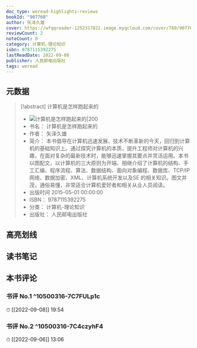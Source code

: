 ```yaml
---
doc_type: weread-highlights-reviews
bookId: "907760"
author: 矢泽久雄
cover: https://wfqqreader-1252317822.image.myqcloud.com/cover/760/907760/t7_907760.jpg
reviewCount: 2
noteCount: 0
category: 计算机-理论知识
isbn: 9787115392275
lastReadDate: 2022-09-08
publisher: 人民邮电出版社
tags: weread
---
```


## 元数据

> [!abstract] 计算机是怎样跑起来的
> - ![ 计算机是怎样跑起来的|200](https://wfqqreader-1252317822.image.myqcloud.com/cover/760/907760/t7_907760.jpg)
> - 书名： 计算机是怎样跑起来的
> - 作者： 矢泽久雄
> - 简介： 本书倡导在计算机迅速发展、技术不断革新的今天，回归到计算机的基础知识上。通过探究计算机的本质，提升工程师对计算机的兴趣，在面对复杂的最新技术时，能够迅速掌握其要点并灵活运用。本书以图配文，以计算机的三大原则为开端、相继介绍了计算机的结构、手工汇编、程序流程、算法、数据结构、面向对象编程、数据库、TCP/IP 网络、数据加密、XML、计算机系统开发以及SE 的相关知识。图文并茂，通俗易懂，非常适合计算机爱好者和相关从业人员阅读。
> - 出版时间 2015-05-01 00:00:00
> - ISBN： 9787115392275
> - 分类： 计算机-理论知识
> - 出版社： 人民邮电出版社

## 高亮划线

## 读书笔记

## 本书评论

### 书评 No.1  ^10500316-7C7FULp1c
⏱ [[2022-09-08]]  19:54

### 书评 No.2  ^10500316-7C4czyhF4
⏱ [[2022-09-06]]  13:06
